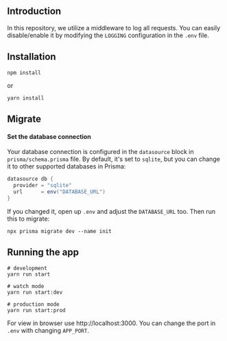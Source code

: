 ## Introduction
In this repository, we utilize a middleware to log all requests.
You can easily disable/enable it by modifying the `LOGGING` configuration in the `.env` file.

## Installation
```shell
npm install
```
or
```shell
yarn install
```

## Migrate
#### Set the database connection
Your database connection is configured in the `datasource` block in `prisma/schema.prisma` file. By default, it's set to `sqlite`, but you can change it to other supported databases in Prisma:

```groovy
datasource db {
  provider = "sqlite"
  url      = env("DATABASE_URL")
}
```
If you changed it, open up `.env` and adjust the `DATABASE_URL` too.
Then run this to migrate:
```shell
npx prisma migrate dev --name init
```
## Running the app

```shell
# development
yarn run start

# watch mode
yarn run start:dev

# production mode
yarn run start:prod
```

For view in browser use http://localhost:3000. You can change the port in `.env` with changing `APP_PORT`.